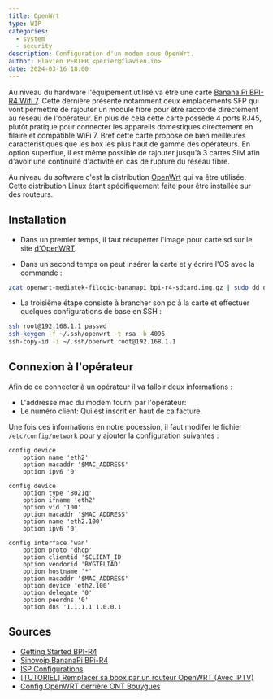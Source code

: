```yaml
---
title: OpenWrt
type: WIP
categories:
  - system
  - security
description: Configuration d'un modem sous OpenWrt.
author: Flavien PERIER <perier@flavien.io>
date: 2024-03-16 18:00
---
```


Au niveau du hardware l'équipement utilisé va être une carte [Banana Pi BPI-R4 Wifi 7](https://www.banana-pi.org/en/bananapi-router/155.html). Cette dernière présente notamment deux emplacements SFP qui vont permettre de rajouter un module fibre pour être raccordé directement au réseau de l'opérateur. En plus de cela cette carte possède 4 ports RJ45, plutôt pratique pour connecter les appareils domestiques directement en filaire et compatible WiFi 7. Bref cette carte propose de bien meilleures caractéristiques que les box les plus haut de gamme des opérateurs. En option superflue, il est même possible de rajouter jusqu'à 3 cartes SIM afin d'avoir une continuité d'activité en cas de rupture du réseau fibre.

Au niveau du software c'est la distribution [OpenWrt](https://openwrt.org/) qui va être utilisée. Cette distribution Linux étant spécifiquement faite pour être installée sur des routeurs.

## Installation

- Dans un premier temps, il faut récupérter l'image pour carte sd sur le site [d'OpenWRT](https://firmware-selector.openwrt.org/?version=SNAPSHOT&target=mediatek%2Ffilogic&id=bananapi_bpi-r4).

- Dans un second temps on peut insérer la carte et y écrire l'OS avec la commande :

```bash
zcat openwrt-mediatek-filogic-bananapi_bpi-r4-sdcard.img.gz | sudo dd of=/dev/sdd bs=1M status=progress
```

- La troisième étape consiste à brancher son pc à la carte et effectuer quelques configurations de base en SSH :

```bash
ssh root@192.168.1.1 passwd
ssh-keygen -f ~/.ssh/openwrt -t rsa -b 4096
ssh-copy-id -i ~/.ssh/openwrt root@192.168.1.1
```

## Connexion à l'opérateur

Afin de ce connecter à un opérateur il va falloir deux informations :

- L'addresse mac du modem fourni par l'opérateur: 
- Le numéro client: Qui est inscrit en haut de ca facture.

Une fois ces informations en notre pocession, il faut modifer le fichier `/etc/config/network` pour y ajouter la configuration suivantes :

```
config device
	option name 'eth2'
	option macaddr '$MAC_ADDRESS'
	option ipv6 '0'

config device
	option type '8021q'
	option ifname 'eth2'
	option vid '100'
	option macaddr '$MAC_ADDRESS'
	option name 'eth2.100'
	option ipv6 '0'

config interface 'wan'
	option proto 'dhcp'
	option clientid '$CLIENT_ID'
	option vendorid 'BYGTELIAD'
	option hostname '*'
	option macaddr '$MAC_ADDRESS'
	option device 'eth2.100'
	option delegate '0'
	option peerdns '0'
	option dns '1.1.1.1 1.0.0.1'
```

## Sources

- [Getting Started BPI-R4](https://docs.banana-pi.org/en/BPI-R4/GettingStarted_BPI-R4)
- [Sinovoip BananaPi BPi-R4](https://openwrt.org/inbox/toh/sinovoip/bananapi_bpi-r4)
- [ISP Configurations](https://openwrt.org/docs/guide-user/network/wan/isp-configurations)
- [[TUTORIEL] Remplacer sa bbox par un routeur OpenWRT (Avec IPTV)](https://lafibre.info/remplacer-bbox/tutoriel-remplacer-sa-bbox-par-un-routeur-openwrt-avec-iptv/)
- [Config OpenWRT derrière ONT Bouygues](https://lafibre.info/remplacer-bbox/config-openwrt-derriere-ont-bouygues/)